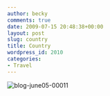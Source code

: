 ```yaml
---
author: becky
comments: true
date: 2009-07-15 20:48:38+00:00
layout: post
slug: country
title: Country
wordpress_id: 2010
categories:
- Travel
---
```


![blog-june05-00011](http://beta.beckyjenson.com/wp-content/uploads/2009/07/blog-june05-00011.jpg)
